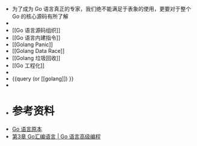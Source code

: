 - 为了成为 Go 语言真正的专家，我们绝不能满足于表象的使用，更要对于整个 Go 的核心源码有所了解
-
- [[Go 语言源码组织]]
- [[Go 语言内建指令]]
- [[Golang Panic]]
- [[Golang Data Race]]
- [[Golang 垃圾回收]]
- [[Go 工程化]]
-
- {{query (or [[golang]]) }}
-
- # 参考资料
- [Go 语言原本](https://golang.design/under-the-hood/)
- [第3章 Go汇编语言 | Go 语言高级编程](https://chai2010.cn/advanced-go-programming-book/ch3-asm/readme.html)